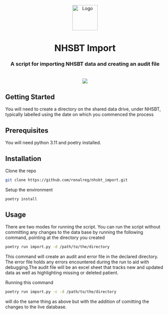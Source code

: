 <br />
<div align="center">
  <a href="https://github.com/renalreg/nhsbt_import">
    <img src="" alt="Logo" width="80" height="80">
  </a>

  <h1 align="center">NHSBT Import</h1>

  <h3 align="center">
    A script for importing NHSBT data and creating an audit file
    <br/>
    <br/>
    
</div>


<div align="center">

<a>[![][issues-shield]][issues-url]</a>

</div>

## Getting Started
You will need to create a directory on the shared data drive, under NHSBT,  typically labelled using the date on which you commenced the process 

## Prerequisites
You will need python 3.11 and poetry installed. 

## Installation
Clone the repo

```sh
git clone https://github.com/renalreg/nhsbt_import.git
```
Setup the environment

```sh
poetry install
```

## Usage
There are two modes for running the script. You can run the script without committing any changes to the data base by running the following command, pointing at the directory you created

```sh
poetry run import.py -d /path/to/the/directory
```

This command will create an audit and error file in the declared directory. The error file holds any errors encountered during the run to aid with debugging.The audit file will be an excel sheet that tracks new and updated data as well as highlighting missing or deleted patient.

Running this command
```sh
poetry run import.py -c -d /path/to/the/directory
```
will do the same thing as above but with the addition of comitting the changes to the live database.


[issues-shield]: https://img.shields.io/badge/Issues-0-blue?style=for-the-badge
[issues-url]: https://renalregistry.atlassian.net/jira/software/projects/NHSBT/boards/19


